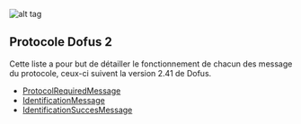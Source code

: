 ![alt tag](https://github.com/OpenDofus/wiki/blob/master/resources/OpenDofus.png)

## Protocole Dofus 2

Cette liste a pour but de détailler le fonctionnement de chacun des message du protocole, ceux-ci suivent la version 2.41 de Dofus.


* [ProtocolRequiredMessage](ProtocolRequiredMessage.md)
* [IdentificationMessage](IdentificationMessage.md)
* [IdentificationSuccesMessage](IdentificationSuccesMessage.md)
